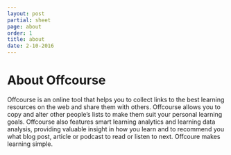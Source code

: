 ```yaml
---
layout: post
partial: sheet
page: about
order: 1
title: about
date: 2-10-2016
---
```

# About Offcourse

Offcourse is an online tool that helps you to collect links to the best learning resources on the web and share them with others. Offcourse allows you to copy and alter other people’s lists to make them suit your personal learning goals. Offcourse also features smart learning analytics and learning data analysis, providing valuable insight in how you learn and to recommend you what blog post, article or podcast to read or listen to next. Offcoure makes learning simple.

